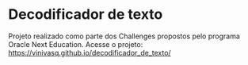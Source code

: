 # Decodificador de texto
 Projeto realizado como parte dos Challenges propostos pelo programa Oracle Next Education.
 Acesse o projeto: https://vinivasq.github.io/decodificador_de_texto/
